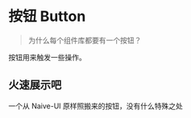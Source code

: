 # 按钮 Button

> 为什么每个组件库都要有一个按钮？

按钮用来触发一些操作。

## 火速展示吧

一个从 Naive-UI 原样照搬来的按钮，没有什么特殊之处

<demo src="../demos/button/demo.vue" title="没啥" desc="一个普通的按钮"></demo>
